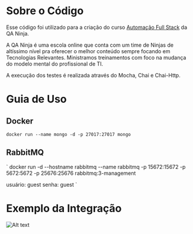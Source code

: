 
# Sobre o Código

Esse código foi utilizado para a criação do curso [Automação Full Stack](http://qaninja.io/) da QA Ninja.

A QA Ninja é uma escola online que conta com um time de Ninjas de altíssimo nível pra oferecer o melhor conteúdo sempre focando em Tecnologias Relevantes. Ministramos treinamentos com foco na mudança do modelo mental do profissional de TI. 

A execução dos testes é realizada através do Mocha, Chai e Chai-Http.

# Guia de Uso

## Docker

`
docker run --name mongo -d -p 27017:27017 mongo
`

## RabbitMQ

`
docker run -d --hostname rabbitmq --name rabbitmq -p 15672:15672 -p 5672:5672 -p 25676:25676 rabbitmq:3-management

usuário: guest
senha: guest
`

# Exemplo da Integração

![Alt text](docs/Treko.jpg?raw=true "Exemplo")